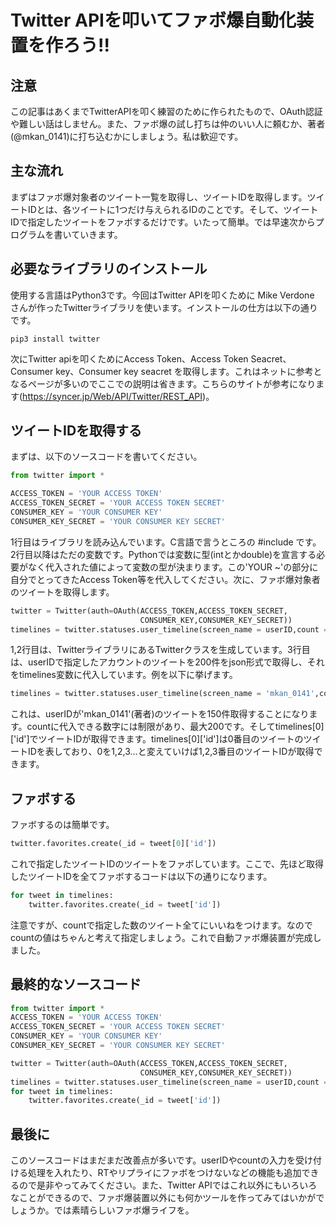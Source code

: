 # Twitter APIを叩いてファボ爆自動化装置を作ろう!!

## 注意
この記事はあくまでTwitterAPIを叩く練習のために作られたもので、OAuth認証や難しい話はしません。また、ファボ爆の試し打ちは仲のいい人に頼むか、著者(@mkan_0141)に打ち込むかにしましょう。私は歓迎です。

## 主な流れ
まずはファボ爆対象者のツイート一覧を取得し、ツイートIDを取得します。ツイートIDとは、各ツイートに1つだけ与えられるIDのことです。そして、ツイートIDで指定したツイートをファボするだけです。いたって簡単。では早速次からプログラムを書いていきます。

## 必要なライブラリのインストール
使用する言語はPython3です。今回はTwitter APIを叩くために Mike Verdone さんが作ったTwitterライブラリを使います。インストールの仕方は以下の通りです。
```
pip3 install twitter
```
次にTwitter apiを叩くためにAccess Token、Access Token Seacret、 Consumer key、Consumer key seacret を取得します。これはネットに参考となるページが多いのでここでの説明は省きます。こちらのサイトが参考になります(https://syncer.jp/Web/API/Twitter/REST_API)。  

## ツイートIDを取得する
まずは、以下のソースコードを書いてください。
```python
from twitter import *

ACCESS_TOKEN = 'YOUR ACCESS TOKEN'
ACCESS_TOKEN_SECRET = 'YOUR ACCESS TOKEN SECRET'
CONSUMER_KEY = 'YOUR CONSUMER KEY'
CONSUMER_KEY_SECRET = 'YOUR CONSUMER KEY SECRET'
```  
1行目はライブラリを読み込んでいます。C言語で言うところの #include です。2行目以降はただの変数です。Pythonでは変数に型(intとかdouble)を宣言する必要がなく代入された値によって変数の型が決まります。この'YOUR ~'の部分に自分でとってきたAccess Token等を代入してください。次に、ファボ爆対象者のツイートを取得します。
```python
twitter = Twitter(auth=OAuth(ACCESS_TOKEN,ACCESS_TOKEN_SECRET,
                             CONSUMER_KEY,CONSUMER_KEY_SECRET))
timelines = twitter.statuses.user_timeline(screen_name = userID,count = 200)
```
1,2行目は、TwitterライブラリにあるTwitterクラスを生成しています。3行目は、userIDで指定したアカウントのツイートを200件をjson形式で取得し、それをtimelines変数に代入しています。例を以下に挙げます。
```python
timelines = twitter.statuses.user_timeline(screen_name = 'mkan_0141',count = 150)
```
これは、userIDが'mkan_0141'(著者)のツイートを150件取得することになります。countに代入できる数字には制限があり、最大200です。そしてtimelines[0]['id']でツイートIDが取得できます。timelines[0]['id']は0番目のツイートのツイートIDを表しており、0を1,2,3...と変えていけば1,2,3番目のツイートIDが取得できます。

## ファボする
ファボするのは簡単です。
```python  
twitter.favorites.create(_id = tweet[0]['id'])
```  
これで指定したツイートIDのツイートをファボしています。ここで、先ほど取得したツイートIDを全てファボするコードは以下の通りになります。
```python  
for tweet in timelines:
    twitter.favorites.create(_id = tweet['id'])
```  
注意ですが、countで指定した数のツイート全てにいいねをつけます。なのでcountの値はちゃんと考えて指定しましょう。これで自動ファボ爆装置が完成しました。

## 最終的なソースコード
```python
from twitter import *
ACCESS_TOKEN = 'YOUR ACCESS TOKEN'
ACCESS_TOKEN_SECRET = 'YOUR ACCESS TOKEN SECRET'
CONSUMER_KEY = 'YOUR CONSUMER KEY'
CONSUMER_KEY_SECRET = 'YOUR CONSUMER KEY SECRET'

twitter = Twitter(auth=OAuth(ACCESS_TOKEN,ACCESS_TOKEN_SECRET,
                             CONSUMER_KEY,CONSUMER_KEY_SECRET))
timelines = twitter.statuses.user_timeline(screen_name = userID,count = 200)
for tweet in timelines:    
    twitter.favorites.create(_id = tweet['id'])

```

## 最後に
このソースコードはまだまだ改善点が多いです。userIDやcountの入力を受け付ける処理を入れたり、RTやリプライにファボをつけないなどの機能も追加できるので是非やってみてください。また、Twitter APIではこれ以外にもいろいろなことができるので、ファボ爆装置以外にも何かツールを作ってみてはいかがでしょうか。では素晴らしいファボ爆ライフを。
